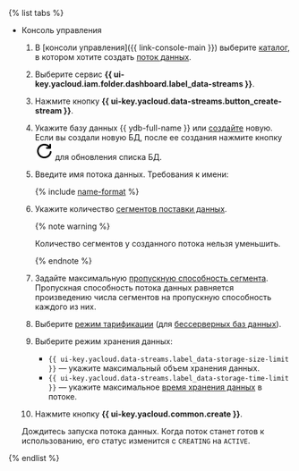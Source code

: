 {% list tabs %}

- Консоль управления

  1. В [консоли управления]({{ link-console-main }}) выберите [каталог](../../resource-manager/concepts/resources-hierarchy.md#folder), в котором хотите создать [поток данных](../../data-streams/concepts/glossary.md#stream-concepts).
  1. Выберите сервис **{{ ui-key.yacloud.iam.folder.dashboard.label_data-streams }}**.
  1. Нажмите кнопку **{{ ui-key.yacloud.data-streams.button_create-stream }}**.
  1. Укажите базу данных {{ ydb-full-name }} или [создайте](../../ydb/quickstart.md#create-db) новую. Если вы создали новую БД, после ее создания нажмите кнопку ![refresh-button](../../_assets/console-icons/arrow-rotate-right.svg) для обновления списка БД.
  1. Введите имя потока данных. Требования к имени:

     {% include [name-format](../../_includes/name-format.md) %}

  1. Укажите количество [сегментов поставки данных](../../data-streams/concepts/glossary.md#shard).

     {% note warning %}

     Количество сегментов у созданного потока нельзя уменьшить.

     {% endnote %}

  1. Задайте максимальную [пропускную способность сегмента](../../data-streams/concepts/glossary.md#shard-thoughput). Пропускная способность потока данных равняется произведению числа сегментов на пропускную способность каждого из них.
  1. Выберите [режим тарификации](../../data-streams/pricing.md) (для [бессерверных баз данных](../../ydb/concepts/serverless-and-dedicated.md#serverless)).
  1. Выберите режим хранения данных:
     * `{{ ui-key.yacloud.data-streams.label_data-storage-size-limit }}` — укажите максимальный объем хранения данных.
     * `{{ ui-key.yacloud.data-streams.label_data-storage-time-limit }}` — укажите максимальное [время хранения данных](../../data-streams/concepts/glossary.md#retention-time) в потоке.
  1. Нажмите кнопку **{{ ui-key.yacloud.common.create }}**.

  Дождитесь запуска потока данных. Когда поток станет готов к использованию, его статус изменится с `CREATING` на `ACTIVE`.

{% endlist %}
